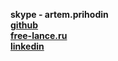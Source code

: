 **skype - artem.prihodin**  
[**github**](https://github.com/dsociative)  
[**free-lance.ru**](http://www.free-lance.ru/users/Disassociative/)  
[**linkedin**](http://www.linkedin.com/pub/artem-prikhodin/37/692/ba7)
